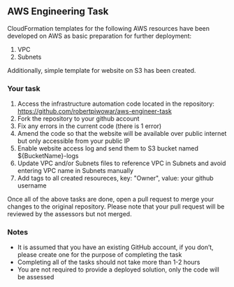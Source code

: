 ## AWS Engineering Task

CloudFormation templates for the following AWS resources have been developed on AWS as basic preparation for further deployment:
1. VPC
2. Subnets

Additionally, simple template for website on S3 has been created. 

### Your task

1. Access the infrastructure automation code located in the repository: https://github.com/robertpiwowar/aws-engineer-task
2. Fork the repository to your github account
3. Fix any errors in the current code (there is 1 error)
4. Amend the code so that the website will be available over public internet but only accessible from your public IP
5. Enable website access log and send them to S3 bucket named ${BucketName}-logs
6. Update VPC and/or Subnets files to reference VPC in Subnets and avoid entering VPC name in Subnets manually
7. Add tags to all created resoureces, key: "Owner", value: your github username

Once all of the above tasks are done, open a pull request to merge your changes to the original repository. Please note that your pull request will be reviewed by the assessors but not merged.

### Notes

- It is assumed that you have an existing GitHub account, if you don’t, please create one for the purpose of completing the task
- Completing all of the tasks should not take more than 1-2 hours
- You are not required to provide a deployed solution, only the code will be assessed

